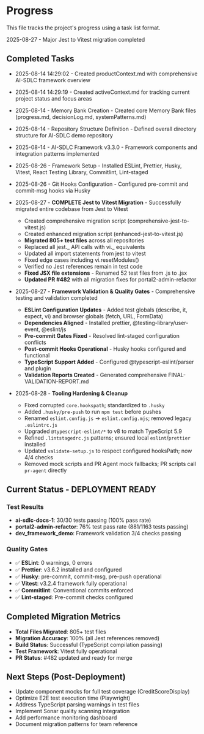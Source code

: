 # Progress

This file tracks the project's progress using a task list format.

2025-08-27 - Major Jest to Vitest migration completed

## Completed Tasks

- 2025-08-14 14:29:02 - Created productContext.md with comprehensive AI-SDLC framework overview
- 2025-08-14 14:29:19 - Created activeContext.md for tracking current project status and focus areas
- 2025-08-14 - Memory Bank Creation - Created core Memory Bank files (progress.md, decisionLog.md, systemPatterns.md)
- 2025-08-14 - Repository Structure Definition - Defined overall directory structure for AI-SDLC demo repository
- 2025-08-14 - AI-SDLC Framework v3.3.0 - Framework components and integration patterns implemented
- 2025-08-26 - Framework Setup - Installed ESLint, Prettier, Husky, Vitest, React Testing Library, Commitlint, Lint-staged
- 2025-08-26 - Git Hooks Configuration - Configured pre-commit and commit-msg hooks via Husky
- 2025-08-27 - **COMPLETE Jest to Vitest Migration** - Successfully migrated entire codebase from Jest to Vitest
  - Created comprehensive migration script (comprehensive-jest-to-vitest.js)
  - Created enhanced migration script (enhanced-jest-to-vitest.js)
  - **Migrated 805+ test files** across all repositories
  - Replaced all jest._ API calls with vi._ equivalents
  - Updated all import statements from jest to vitest
  - Fixed edge cases including vi.resetModules()
  - Verified no Jest references remain in test code
  - **Fixed JSX file extensions** - Renamed 52 test files from .js to .jsx
  - **Updated PR #482** with all migration fixes for portal2-admin-refactor

- 2025-08-27 - **Framework Validation & Quality Gates** - Comprehensive testing and validation completed
  - **ESLint Configuration Updates** - Added test globals (describe, it, expect, vi) and browser globals (fetch, URL, FormData)
  - **Dependencies Aligned** - Installed prettier, @testing-library/user-event, @eslint/js
  - **Pre-commit Gates Fixed** - Resolved lint-staged configuration conflicts
  - **Post-commit Hooks Operational** - Husky hooks configured and functional
  - **TypeScript Support Added** - Configured @typescript-eslint/parser and plugin
  - **Validation Reports Created** - Generated comprehensive FINAL-VALIDATION-REPORT.md

- 2025-08-28 - **Tooling Hardening & Cleanup**
  - Fixed corrupted `core.hookspath`; standardized to `.husky`
  - Added `.husky/pre-push` to run `npm test` before pushes
  - Renamed `eslint.config.js` → `eslint.config.mjs`; removed legacy `.eslintrc.js`
  - Upgraded `@typescript-eslint/*` to v8 to match TypeScript 5.9
  - Refined `.lintstagedrc.js` patterns; ensured local `eslint`/`prettier` installed
  - Updated `validate-setup.js` to respect configured hooksPath; now 4/4 checks
  - Removed mock scripts and PR Agent mock fallbacks; PR scripts call `pr-agent` directly

## Current Status - DEPLOYMENT READY

### Test Results

- **ai-sdlc-docs-1**: 30/30 tests passing (100% pass rate)
- **portal2-admin-refactor**: 76% test pass rate (881/1163 tests passing)
- **dev_framework_demo**: Framework validation 3/4 checks passing

### Quality Gates

- ✅ **ESLint**: 0 warnings, 0 errors
- ✅ **Prettier**: v3.6.2 installed and configured
- ✅ **Husky**: pre-commit, commit-msg, pre-push operational
- ✅ **Vitest**: v3.2.4 framework fully operational
- ✅ **Commitlint**: Conventional commits enforced
- ✅ **Lint-staged**: Pre-commit checks configured

## Completed Migration Metrics

- **Total Files Migrated**: 805+ test files
- **Migration Accuracy**: 100% (all Jest references removed)
- **Build Status**: Successful (TypeScript compilation passing)
- **Test Framework**: Vitest fully operational
- **PR Status**: #482 updated and ready for merge

## Next Steps (Post-Deployment)

- Update component mocks for full test coverage (CreditScoreDisplay)
- Optimize E2E test execution time (Playwright)
- Address TypeScript parsing warnings in test files
- Implement Sonar quality scanning integration
- Add performance monitoring dashboard
- Document migration patterns for team reference
